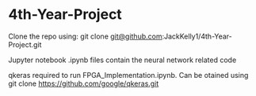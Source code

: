 # 4th-Year-Project

Clone the repo using: git clone git@github.com:JackKelly1/4th-Year-Project.git

Jupyter notebook .ipynb files contain the neural network related code

qkeras required to run FPGA_Implementation.ipynb. Can be otained using git clone https://github.com/google/qkeras.git
